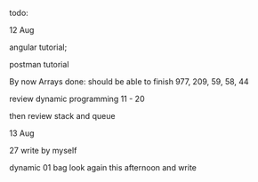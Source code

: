 todo: 

12 Aug


angular tutorial; 

postman tutorial

By now Arrays done: should be able to finish 977, 209, 59, 58, 44

review dynamic programming 11 - 20 

then review stack and queue



13 Aug

27 write by myself

dynamic 01 bag look again this afternoon and write

